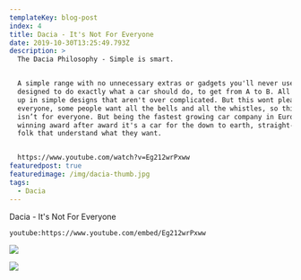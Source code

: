 ```yaml
---
templateKey: blog-post
index: 4
title: Dacia - It's Not For Everyone
date: 2019-10-30T13:25:49.793Z
description: >
  The Dacia Philosophy - Simple is smart.


  A simple range with no unnecessary extras or gadgets you'll never use,
  designed to do exactly what a car should do, to get from A to B. All wrapped
  up in simple designs that aren't over complicated. But this wont please
  everyone, some people want all the bells and all the whistles, so this car
  isn’t for everyone. But being the fastest growing car company in Europe
  winning award after award it's a car for the down to earth, straight-talking
  folk that understand what they want.


  https://www.youtube.com/watch?v=Eg212wrPxww
featuredpost: true
featuredimage: /img/dacia-thumb.jpg
tags:
  - Dacia
---
```

Dacia - It's Not For Everyone

`youtube:https://www.youtube.com/embed/Eg212wrPxww`

![](/img/north-mock.jpg)

![](/img/mock-south-crop.jpg)
